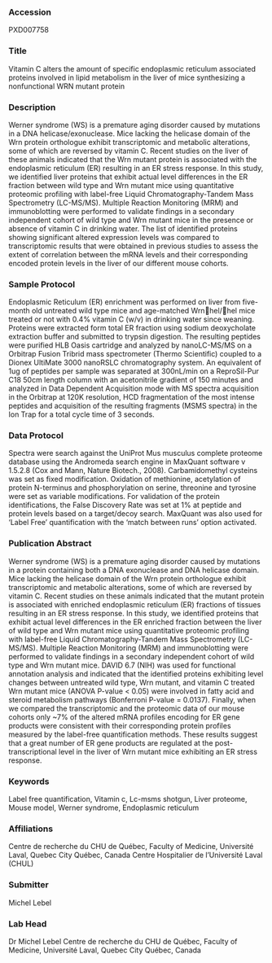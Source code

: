### Accession
PXD007758

### Title
Vitamin C alters the amount of specific endoplasmic reticulum associated proteins involved in lipid metabolism in the liver of mice synthesizing a nonfunctional WRN mutant protein

### Description
Werner syndrome (WS) is a premature aging disorder caused by mutations in a DNA helicase/exonuclease. Mice lacking the helicase domain of the Wrn protein orthologue exhibit transcriptomic and metabolic alterations, some of which are reversed by vitamin C. Recent studies on the liver of these animals indicated that the Wrn mutant protein is associated with the endoplasmic reticulum (ER) resulting in an ER stress response. In this study, we identified liver proteins that exhibit actual level differences in the ER fraction between wild type and Wrn mutant mice using quantitative proteomic profiling with label-free Liquid Chromatography-Tandem Mass Spectrometry (LC-MS/MS). Multiple Reaction Monitoring (MRM) and immunoblotting were performed to validate findings in a secondary independent cohort of wild type and Wrn mutant mice in the presence or absence of vitamin C in drinking water. The list of identified proteins showing significant altered expression levels was compared to transcriptomic results that were obtained in previous studies to assess the extent of correlation between the mRNA levels and their corresponding encoded protein levels in the liver of our different mouse cohorts.

### Sample Protocol
Endoplasmic Reticulum (ER) enrichment was performed on liver from five-month old untreated wild type mice and age-matched Wrnhel/hel mice treated or not with 0.4% vitamin C (w/v) in drinking water since weaning. Proteins were extracted form total ER fraction using sodium deoxycholate extraction buffer and submitted to trypsin digestion. The resulting peptides were purified HLB Oasis cartridge and analyzed by nanoLC-MS/MS on a Orbitrap Fusion Tribrid mass spectrometer (Thermo Scientific) coupled to a Dionex UltiMate 3000 nanoRSLC chromatography system. An equivalent of 1ug of peptides per sample was separated at 300nL/min on a ReproSil-Pur C18 50cm length column with an acetonitrile gradient of 150 minutes and analyzed in Data Dependent Acquisition mode with MS spectra acquisition in the Orbitrap at 120K resolution, HCD fragmentation of the most intense peptides and acquisition of the resulting fragments (MSMS spectra) in the Ion Trap for a total cycle time of 3 seconds.

### Data Protocol
Spectra were search against the UniProt Mus musculus complete proteome database using the Andromeda search engine in MaxQuant software v 1.5.2.8 (Cox and Mann, Nature Biotech., 2008). Carbamidomethyl cysteins was set as fixed modification. Oxidation of methionine, acetylation of protein N-terminus and phosphorylation on serine, threonine and tyrosine were set as variable modifications.  For validation of the protein identifications, the False Discovery Rate was set at 1% at peptide and protein levels based on a target/decoy search. MaxQuant was also used for ‘Label Free’ quantification with the ‘match between runs’ option activated.

### Publication Abstract
Werner syndrome (WS) is a premature aging disorder caused by mutations in a protein containing both a DNA exonuclease and DNA helicase domain. Mice lacking the helicase domain of the Wrn protein orthologue exhibit transcriptomic and metabolic alterations, some of which are reversed by vitamin C. Recent studies on these animals indicated that the mutant protein is associated with enriched endoplasmic reticulum (ER) fractions of tissues resulting in an ER stress response. In this study, we identified proteins that exhibit actual level differences in the ER enriched fraction between the liver of wild type and Wrn mutant mice using quantitative proteomic profiling with label-free Liquid Chromatography-Tandem Mass Spectrometry (LC-MS/MS). Multiple Reaction Monitoring (MRM) and immunoblotting were performed to validate findings in a secondary independent cohort of wild type and Wrn mutant mice. DAVID 6.7 (NIH) was used for functional annotation analysis and indicated that the identified proteins exhibiting level changes between untreated wild type, Wrn mutant, and vitamin C treated Wrn mutant mice (ANOVA P-value &lt; 0.05) were involved in fatty acid and steroid metabolism pathways (Bonferroni P-value = 0.0137). Finally, when we compared the transcriptomic and the proteomic data of our mouse cohorts only ~7% of the altered mRNA profiles encoding for ER gene products were consistent with their corresponding protein profiles measured by the label-free quantification methods. These results suggest that a great number of ER gene products are regulated at the post-transcriptional level in the liver of Wrn mutant mice exhibiting an ER stress response.

### Keywords
Label free quantification, Vitamin c, Lc-msms shotgun, Liver proteome, Mouse model, Werner syndrome, Endoplasmic reticulum

### Affiliations
Centre de recherche du CHU de Québec, Faculty of Medicine, Université Laval, Quebec City Québec, Canada
Centre Hospitalier de l’Université Laval (CHUL)

### Submitter
Michel Lebel

### Lab Head
Dr Michel Lebel
Centre de recherche du CHU de Québec, Faculty of Medicine, Université Laval, Quebec City Québec, Canada


